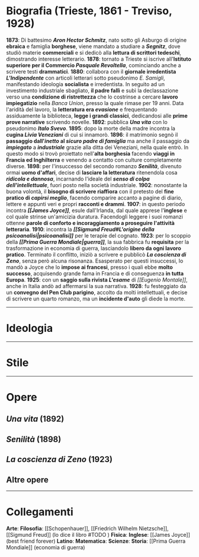 # Biografia (Trieste, 1861 - Treviso, 1928)
**1873**: Di battesimo ***Aron Hector Schmitz***, nato sotto gli Asburgo di origine **ebraica** e famiglia **borghese**, viene mandato a studiare a ***Segnitz***, dove studiò materie **commerciali** e si dedicò alla **lettura di scrittori tedeschi**, dimostrando interesse letterario.
**1878**: tornato a Trieste si iscrive all'**Istituto superiore per il Commercio *Pasquale Revoltella***, cominciando anche a scrivere testi **drammatici**.
**1880**: collabora con il **giornale irredentista *L'Indipendente*** con articoli letterari sotto pseudonimo *E. Samigli*, manifestando ideologia **socialista** e irredentista. In seguito ad un investimento industriale sbagliato, **il padre fallì** e subì la declassazione verso una **condizione di ristrettezza** che lo costrinse a cercare **lavoro impiegatizio** nella *Banca Union*, presso la quale rimase per 19 anni. Data l'aridità del lavoro, la **letteratura era *evasione*** e frequentando assiduamente la biblioteca, **legge i grandi classici**, dedicandosi alle **prime prove narrative** scrivendo novelle.
**1892**: pubblica ***Una vita*** con lo pseudonimo ***Italo Svevo***.
**1895**: dopo la morte della madre incontra la **cugina *Livia Veneziani*** di cui si innamorò.
**1896**: il matrimonio segnò il **passaggio dall'*inetto* al *sicuro padre di famiglia*** ma anche il passaggio da ***impiegato*** a ***industriale*** grazie alla ditta dei Veneziani, nella quale entrò. In questo modo si trovò proiettato nell'**alta borghesia** facendo **viaggi in Francia ed Inghilterra** e venendo a contatto con culture completamente diverse.
**1898**: per l'insuccesso del secondo romanzo ***Senilità***, divenuto ormai **uomo d'affari**, decise di **lasciare la letteratura** ritenendola cosa ***ridicola e dannosa***, incarnando l'ideale del ***senso di colpa dell'intellettuale***, fuori posto nella società industriale.
**1902**: nonostante la buona volontà, il **bisogno di scrivere riaffiora** con il pretesto del **fine pratico di *capirsi meglio***, facendo comparire accanto a pagine di diario, lettere e appunti veri e propri **racconti e drammi**.
**1907**: in questo periodo incontra ***[[James Joyce]]***, esule dall'Irlanda, dal quale apprese l'**inglese** e col quale strinse un'amicizia duratura. Facendogli leggere i suoi romanzi ottenne **parole di conforto e incoraggiamento a proseguire l'attività letteraria**.
**1910**: incontra la ***[[Sigmund Freud#L'origine della psicoanalisi|psicoanalisi]]*** per le terapie del cognato.
**1923**: per lo scoppio della ***[[Prima Guerra Mondiale|guerra]]***, la sua fabbrica fu **requisita** per la trasformazione in economia di guerra, lasciandolo **libero da ogni lavoro pratico**. Terminato il conflitto, iniziò a scrivere e pubblicò ***La coscienza di Zeno***, senza però alcuna risonanza. Esasperato per questi insuccessi, lo mandò a Joyce che lo **impose ai francesi**, presso i quali ebbe **molto successo**, acquisendo grande fama in Francia e di conseguenza **in tutta Europa**.
**1925**: con un **saggio sulla rivista *L'esame*** di *[[Eugenio Montale]]*, anche in Italia andò ad affermarsi la sua narrativa.
**1928**: fu festeggiato da un **convegno del Pen Club parigino**, accolto da molti intellettuali, e decise di scrivere un quarto romanzo, ma un **incidente d'auto** gli diede la morte.
****
# Ideologia

****
# Stile

****
# Opere
## *Una vita* (1892)
## *Senilità* (1898)
## *La coscienza di Zeno* (1923)
## Altre opere
****
# Collegamenti
**Arte**: 
**Filosofia**: [[Schopenhauer]], [[Friedrich Wilhelm Nietzsche]], [[Sigmund Freud]] (lo dice il libro #TODO )
**Fisica**:
**Inglese**: [[James Joyce]] (best friend forever)
**Latino**:
**Matematica**:
**Scienze**: 
**Storia**: [[Prima Guerra Mondiale]] (economia di guerra)
